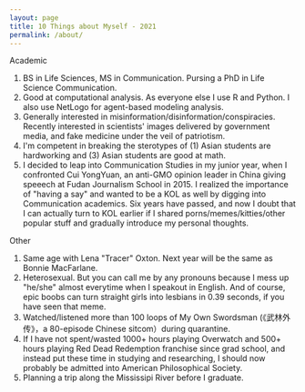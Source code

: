 ```yaml
---
layout: page
title: 10 Things about Myself - 2021
permalink: /about/
---
```


Academic
1. BS in Life Sciences, MS in Communication. Pursing a PhD in Life Science Communication.
2. Good at computational analysis. As everyone else I use R and Python. I also use NetLogo for agent-based modeling analysis.
3. Generally interested in misinformation/disinformation/conspiracies. Recently interested in scientists' images delivered by government media, and fake medicine under the veil of patriotism.
4. I'm competent in breaking the sterotypes of (1) Asian students are hardworking and (3) Asian students are good at math.
5. I decided to leap into Communication Studies in my junior year, when I confronted Cui YongYuan, an anti-GMO opinion leader in China giving speeech at Fudan Journalism School in 2015. I realized the importance of "having a say" and wanted to be a KOL as well by digging into Communication academics. Six years have passed, and now I doubt that I can actually turn to KOL earlier if I shared porns/memes/kitties/other popular stuff and gradually introduce my personal thoughts.

Other
1. Same age with Lena "Tracer" Oxton. Next year will be the same as Bonnie MacFarlane.
2. Heterosexual. But you can call me by any pronouns because I mess up "he/she" almost everytime when I speakout in English. And of course, epic boobs can turn straight girls into lesbians in 0.39 seconds, if you have seen that meme.
3. Watched/listened more than 100 loops of My Own Swordsman (《武林外传》，a 80-episode Chinese sitcom）during quarantine.
4. If I have not spent/wasted 1000+ hours playing Overwatch and 500+ hours playing Red Dead Redemption franchise since grad school, and instead put these time in studying and researching, I should now probably be admitted into American Philosophical Society.
5. Planning a trip along the Mississipi River before I graduate.
